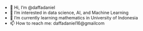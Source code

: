 - 👋 Hi, I’m @daffadaniel
- 👀 I’m interested in data science, AI, and Machine Learning
- 🌱 I’m currently learning mathematics in University of Indonesia
- 📫 How to reach me: daffadaniel16@gmailcom

<!---
daffadaniel/daffadaniel is a ✨ special ✨ repository because its `README.md` (this file) appears on your GitHub profile.
You can click the Preview link to take a look at your changes.
--->
